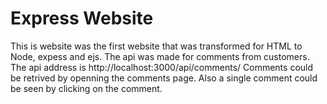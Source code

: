 # Express Website

This is website was the first website that was transformed for HTML to Node, expess and ejs.
The api was made for comments from customers. The api address is http://localhost:3000/api/comments/
Comments could be retrived by openning the comments page. Also a single comment could be seen by clicking on the comment.
